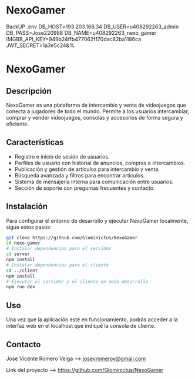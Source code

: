 # NexoGamer
BackUP
.env 
DB_HOST=193.203.168.34
DB_USER=u408292263_admin
DB_PASS=Jose220988
DB_NAME=u408292263_nexo_gamer
IMGBB_API_KEY=949b24ffb477062f170dac82ba1186ca
JWT_SECRET=1a3e5c24&%

# NexoGamer

## Descripción

NexoGamer es una plataforma de intercambio y venta de videojuegos que conecta a jugadores de todo el mundo. Permite a los usuarios intercambiar, comprar y vender videojuegos, consolas y accesorios de forma segura y eficiente.

## Características

- Registro e inicio de sesión de usuarios.
- Perfiles de usuario con historial de anuncios, compras e intercambios.
- Publicación y gestión de artículos para intercambio y venta.
- Búsqueda avanzada y filtros para encontrar artículos.
- Sistema de mensajería interna para comunicación entre usuarios.
- Sección de soporte con preguntas frecuentes y contacto.

## Instalación

Para configurar el entorno de desarrollo y ejecutar NexoGamer localmente, sigue estos pasos:

```bash
git clone https://github.com/Glominictus/NexoGamer
cd nexo-gamer
# Instalar dependencias para el servidor
cd server
npm install
# Instalar dependencias para el cliente
cd ../client
npm install
# Ejecutar el servidor y el cliente en modo desarrollo
npm run dev
```
## Uso
Una vez que la aplicación esté en funcionamiento, podrás acceder a la interfaz web en el localhost que indiqué la consola de cliente.
## Contacto

Jose Vicente Romero Veiga --> josevromerov@gmail.com

Link del proyecto --> https://github.com/Glominictus/NexoGamer


